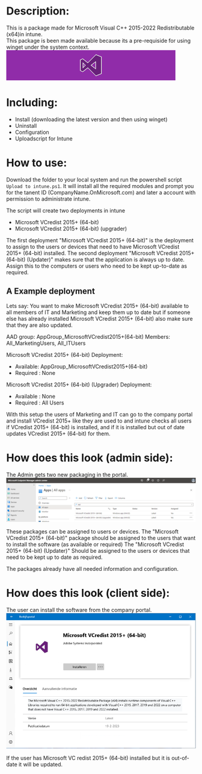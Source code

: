 # Description:
This is a package made for Microsoft Visual C++ 2015-2022 Redistributable (x64)in intune.  
This package is been made available because its a pre-requiside for using winget under the system context.  
![AppDeployToolkitBanner](./package/AppDeployToolkit/AppDeployToolkitBanner.png)

# Including: 
- Install (downloading the latest version and then using winget)
- Uninstall
- Configuration
- Uploadscript for Intune


# How to use:
Download the folder to your local system and run the powershell script `Upload to intune.ps1`. 
It will install all the required modules and prompt you for the tanent ID (CompanyName.OnMicrosoft.com) and later a account with permission to administrate intune. 

The script will create two deployments in intune
- Microsoft VCredist 2015+ (64-bit)
- Microsoft VCredist 2015+ (64-bit) (upgrader)

The first deployment "Microsoft VCredist 2015+ (64-bit)" is the deployment to assign to the users or devices that need to have Microsoft VCredist 2015+ (64-bit) installed.
The second deployment "Microsoft VCredist 2015+ (64-bit) (Updater)" makes sure that the application is always up to date. Assign this to the computers or users who need to be kept up-to-date as required.

## A Example deployment

Lets say: You want to make Microsoft VCredist 2015+ (64-bit) available to all members of IT and Marketing and keep them up to date but if someone else has already installed Microsoft VCredist 2015+ (64-bit) also make sure that they are also updated.

AAD group: AppGroup_MicrosoftVCredist2015+(64-bit)
Members: All_MarketingUsers, All_ITUsers

Microsoft VCredist 2015+ (64-bit)
Deployment: 
- Available: AppGroup_MicrosoftVCredist2015+(64-bit)
- Required : None

Microsoft VCredist 2015+ (64-bit) (Upgrader)
Deployment: 
- Available : None
- Required : All Users

With this setup the users of Marketing and IT can go to the company portal and install VCredist 2015+ like they are used to and intune checks all users if VCredist 2015+ (64-bit) is installed, and if it is installed but out of date updates VCredist 2015+ (64-bit) for them.


# How does this look (admin side):
The Admin gets two new packaging in the portal.
![](./Configuration/Images/Admin_Preview1.png)

These packages can be assigned to users or devices. 
The "Microsoft VCredist 2015+ (64-bit)" package should be assigned to the users that want to install the software (as available or required)
The "Microsoft VCredist 2015+ (64-bit) (Updater)" Should be assigned to the users or devices that need to be kept up to date as required.

The packages already have all needed information and configuration.

# How does this look (client side):
The user can install the software from the company portal. 
![](./Configuration/Images/User_Preview1.png)

If the user has Microsoft VC redist 2015+ (64-bit) installed but it is out-of-date it will be updated. 

